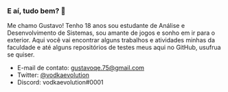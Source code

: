 ### E aí, tudo bem? 👋

Me chamo Gustavo! Tenho 18 anos sou estudante de Análise e Desenvolvimento de Sistemas, sou amante de jogos e sonho em ir para o exterior. Aqui você vai encontrar alguns trabalhos e atividades minhas da faculdade e até alguns repositórios de testes meus aqui no GitHub, usufrua se quiser.

- E-mail de contato: gustavoqe.75@gmail.com
- Twitter: [@vodkaevolution](https://twitter.com/vodkaevolution)
- Discord: vodkaevolution#0001
